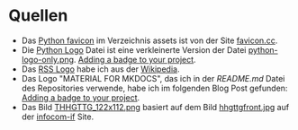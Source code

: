 # Quellen

* Das [Python favicon](https://www.favicon.cc/?action=icon&file_id=831343) im Verzeichnis 
assets ist von der Site [favicon.cc](https://www.favicon.cc/).
* Die [Python Logo](../assets/python-logo-only2.png) Datei ist eine verkleinerte Version der Datei 
[python-logo-only.png](https://s3.dualstack.us-east-2.amazonaws.com/pythondotorg-assets/media/community/logos/python-logo-only.png).
 [Adding a badge to your project](https://squidfunk.github.io/mkdocs-material/blog/2023/11/30/adding-a-badge-to-your-project/).
* Das [RSS Logo](../assets/128px-Feed-icon.svg.png) habe
  ich aus der [Wikipedia](https://upload.wikimedia.org/wikipedia/commons/thumb/4/43/Feed-icon.svg/128px-Feed-icon.svg.png).
* Das Logo "MATERIAL FOR MKDOCS", das ich
  in der _README.md_ Datei des Repositories
  verwende, habe ich im folgenden Blog Post gefunden: 
  [Adding a badge to your project](https://squidfunk.github.io/mkdocs-material/blog/2023/11/30/adding-a-badge-to-your-project/).
* Das Bild [THHGTTG_122x112.png](../assets/THHGTTG_122x112.png)
basiert auf dem Bild 
[hhgttgfront.jpg](http://www.infocom-if.org/games/hhgttg/hhgttgfront.jpg) auf der 
[infocom-if](http://www.infocom-if.org/index2.html)
Site.
